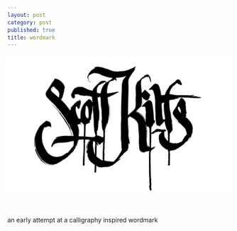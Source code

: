 ```yaml
---
layout: post
category: post
published: true
title: wordmark
---
```

![sk wordmark](/media/scottkilts-calligraphy-1200w.jpeg)
<!--more-->

  \
  \
an early attempt at a calligraphy inspired wordmark